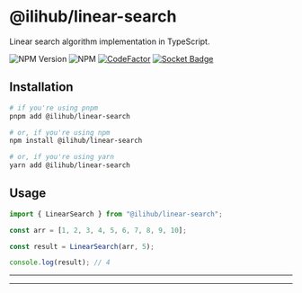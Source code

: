 # @ilihub/linear-search

Linear search algorithm implementation in TypeScript.

![NPM Version](https://img.shields.io/npm/v/%40ilihub%2Flinear-search?color=33cd56&logo=npm)
![NPM](https://img.shields.io/npm/l/%40ilihub%2Flinear-search)
[![CodeFactor](https://www.codefactor.io/repository/github/ilihub/npm/badge)](https://www.codefactor.io/repository/github/ilihub/npm)
[![Socket Badge](https://socket.dev/api/badge/npm/package/@ilihub/linear-search)](https://socket.dev/npm/package/@ilihub/linear-search)

## Installation

```bash
# if you're using pnpm
pnpm add @ilihub/linear-search

# or, if you're using npm
npm install @ilihub/linear-search

# or, if you're using yarn
yarn add @ilihub/linear-search
```

## Usage

```javascript
import { LinearSearch } from "@ilihub/linear-search";

const arr = [1, 2, 3, 4, 5, 6, 7, 8, 9, 10];

const result = LinearSearch(arr, 5);

console.log(result); // 4
```

---

<!-- sponsors_and_backers_section_start -->

<!-- sponsors_and_backers_section_end -->

---
